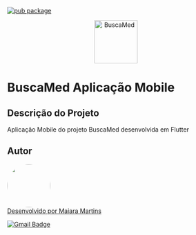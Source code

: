 [![pub package](https://img.shields.io/badge/status-development-yellow)](https://img.shields.io/badge/status-development-yellow) 	


<p align="center">
  <img src="https://github.com/MaiaraM/BuscaMed/blob/master/assets/logo.png?raw=true" height="100" alt="BuscaMed" />
</p>

# BuscaMed Aplicação Mobile

## Descrição do Projeto
Aplicação Mobile do projeto BuscaMed desenvolvida em Flutter


## Autor

<a href="https://github.com/MaiaraM">
 <img style="border-radius: 50%;" src="https://avatars3.githubusercontent.com/u/40842310?s=460&u=0d7cb78a451846f9f05db46e723236b226caff80&v=4" width="100px;" alt=""/>
 <br />
Desenvolvido por Maiara Martins </a>

[![Gmail Badge](https://img.shields.io/badge/-maiaramartins093@gmail.com-c14438?style=flat-square&logo=Gmail&logoColor=white&link=mailto:tgmarinho@gmail.com)](mailto:maiaramartins093@gmail.com)
